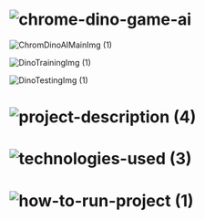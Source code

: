 <!-- Project Name -->
# ![chrome-dino-game-ai](https://user-images.githubusercontent.com/95453430/155801245-d5dee914-c776-4ca3-b489-8fc1d7070cbe.svg)

<!-- Project Images -->
![ChromDinoAIMainImg (1)](https://user-images.githubusercontent.com/95453430/155802050-61feca68-bcc2-4cfb-95ec-74f4dff38617.png)

![DinoTrainingImg (1)](https://user-images.githubusercontent.com/95453430/155802782-0d9b2bf4-7e4d-48f1-8a8a-c5f018ab665a.png)

![DinoTestingImg (1)](https://user-images.githubusercontent.com/95453430/155802786-2c2637a9-2be0-4435-b493-b318be0ce831.png)

<!-- Project Description -->
# ![project-description (4)](https://user-images.githubusercontent.com/95453430/155801412-4e431eab-a837-4ad7-a5f8-398832b0bb1a.svg)

<!-- Tech Stack -->
# ![technologies-used (3)](https://user-images.githubusercontent.com/95453430/155801266-918b6b95-8e3d-4c30-b7b5-5dbd1aee402f.svg)

<!-- How To Use-->
# ![how-to-run-project (1)](https://user-images.githubusercontent.com/95453430/155801282-8ffca029-c86b-4496-877b-4e57dcec749d.svg)
